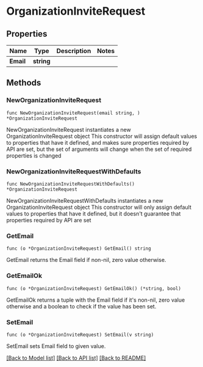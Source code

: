 # OrganizationInviteRequest

## Properties

Name | Type | Description | Notes
------------ | ------------- | ------------- | -------------
**Email** | **string** |  | 

## Methods

### NewOrganizationInviteRequest

`func NewOrganizationInviteRequest(email string, ) *OrganizationInviteRequest`

NewOrganizationInviteRequest instantiates a new OrganizationInviteRequest object
This constructor will assign default values to properties that have it defined,
and makes sure properties required by API are set, but the set of arguments
will change when the set of required properties is changed

### NewOrganizationInviteRequestWithDefaults

`func NewOrganizationInviteRequestWithDefaults() *OrganizationInviteRequest`

NewOrganizationInviteRequestWithDefaults instantiates a new OrganizationInviteRequest object
This constructor will only assign default values to properties that have it defined,
but it doesn't guarantee that properties required by API are set

### GetEmail

`func (o *OrganizationInviteRequest) GetEmail() string`

GetEmail returns the Email field if non-nil, zero value otherwise.

### GetEmailOk

`func (o *OrganizationInviteRequest) GetEmailOk() (*string, bool)`

GetEmailOk returns a tuple with the Email field if it's non-nil, zero value otherwise
and a boolean to check if the value has been set.

### SetEmail

`func (o *OrganizationInviteRequest) SetEmail(v string)`

SetEmail sets Email field to given value.



[[Back to Model list]](../README.md#documentation-for-models) [[Back to API list]](../README.md#documentation-for-api-endpoints) [[Back to README]](../README.md)


